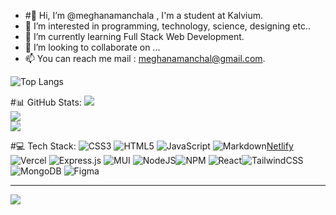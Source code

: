 - #👋 Hi, I’m @meghanamanchala , I'm a student at Kalvium.
- 👀 I’m interested in programming, technology, science, designing etc..
- 🌱 I’m currently learning Full Stack Web Development.
- 💞️ I’m looking to collaborate on ...
- 📫 You can reach me mail : meghanamanchal@gmail.com.

![Top Langs](https://github-readme-stats.vercel.app/api/top-langs/?username=meghanamanchala&hide_progress=false)


#📊 GitHub Stats:
![](https://github-readme-stats.vercel.app/api?username=meghanamanchala&theme=tokyonight&hide_border=false&include_all_commits=false&count_private=true)<br/>
![](https://github-readme-streak-stats.herokuapp.com/?user=meghanamanchala&theme=tokyonight&hide_border=false)<br/>
![](https://github-readme-stats.vercel.app/api/top-langs/?username=meghanamanchala&theme=tokyonight&hide_border=false&include_all_commits=false&count_private=true&layout=compact)

#💻 Tech Stack:
![CSS3](https://img.shields.io/badge/css3-%231572B6.svg?style=for-the-badge&logo=css3&logoColor=white) ![HTML5](https://img.shields.io/badge/html5-%23E34F26.svg?style=for-the-badge&logo=html5&logoColor=white) ![JavaScript](https://img.shields.io/badge/javascript-%23323330.svg?style=for-the-badge&logo=javascript&logoColor=%23F7DF1E) ![Markdown](https://img.shields.io/badge/markdown-%23000000.svg?style=for-the-badge&logo=markdown&logoColor=white)[Netlify](https://img.shields.io/badge/netlify-%23000000.svg?style=for-the-badge&logo=netlify&logoColor=#00C7B7) ![Vercel](https://img.shields.io/badge/vercel-%23000000.svg?style=for-the-badge&logo=vercel&logoColor=white)  ![Express.js](https://img.shields.io/badge/express.js-%23404d59.svg?style=for-the-badge&logo=express&logoColor=%2361DAFB) ![MUI](https://img.shields.io/badge/MUI-%230081CB.svg?style=for-the-badge&logo=mui&logoColor=white) ![NodeJS](https://img.shields.io/badge/node.js-6DA55F?style=for-the-badge&logo=node.js&logoColor=white)![NPM](https://img.shields.io/badge/NPM-%23CB3837.svg?style=for-the-badge&logo=npm&logoColor=white) ![React](https://img.shields.io/badge/react-%2320232a.svg?style=for-the-badge&logo=react&logoColor=%2361DAFB)![TailwindCSS](https://img.shields.io/badge/tailwindcss-%2338B2AC.svg?style=for-the-badge&logo=tailwind-css&logoColor=white) ![MongoDB](https://img.shields.io/badge/MongoDB-%234ea94b.svg?style=for-the-badge&logo=mongodb&logoColor=white) ![Figma](https://img.shields.io/badge/figma-%23F24E1E.svg?style=for-the-badge&logo=figma&logoColor=white)

---
[![](https://visitcount.itsvg.in/api?id=meghanamanchala&icon=7&color=1)](https://visitcount.itsvg.in)
